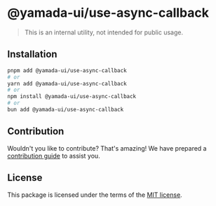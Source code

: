 # @yamada-ui/use-async-callback

> This is an internal utility, not intended for public usage.

## Installation

```sh
pnpm add @yamada-ui/use-async-callback
# or
yarn add @yamada-ui/use-async-callback
# or
npm install @yamada-ui/use-async-callback
# or
bun add @yamada-ui/use-async-callback
```

## Contribution

Wouldn't you like to contribute? That's amazing! We have prepared a [contribution guide](https://github.com/yamada-ui/yamada-ui/blob/main/CONTRIBUTING.md) to assist you.

## License

This package is licensed under the terms of the
[MIT license](https://github.com/yamada-ui/yamada-ui/blob/main/LICENSE).
